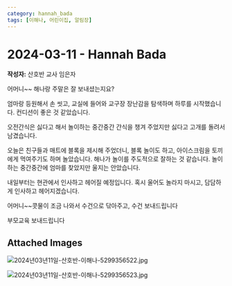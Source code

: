 ```yaml
---
category: hannah_bada
tags: [이해나, 어린이집, 알림장]
---
```


# 2024-03-11 - Hannah Bada

**작성자:** 산호반 교사 임은자  

어머니~~ 해나랑 주말은 잘 보내셨는지요?

엄마랑 등원해서 손 씻고, 교실에 들어와 교구장 장난감을 탐색하며 하루를 시작했습니다. 컨디션이 좋은 것 같았습니다.

오전간식은 싫다고 해서 놀이하는 중간중간 간식을 챙겨 주었지만  싫다고 고개를 돌려서 남겼습니다.

오늘은 친구들과 매트에 블록을 제시해 주었더니, 블록 놀이도 하고, 아이스크림을 토끼에게 먹여주기도 하며 놀았습니다. 해나가 놀이를 주도적으로 잘하는 것 같습니다. 놀이하는 중간중간에 엄마를 찾았지만 울지는 안았습니다.

내일부터는 현관에서 인사하고 헤어질 예정입니다.  혹시 울어도 놀라지 마시고, 담담하게 인사하고 헤어지겠습니다.

어머니~~콧물이 조금 나와서 수건으로 닦아주고, 수건 보내드립니다

부모교육 보내드립니다

## Attached Images
![2024년03년11일-산호반-이해나-5299356522.jpg](https://feghi.github.io/assets/img/bada_photo/2024년03년11일-산호반-이해나-5299356522.jpg)

![2024년03년11일-산호반-이해나-5299356523.jpg](https://feghi.github.io/assets/img/bada_photo/2024년03년11일-산호반-이해나-5299356523.jpg)

